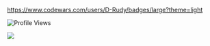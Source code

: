 https://www.codewars.com/users/D-Rudy/badges/large?theme=light

![Profile Views](http://img.shields.io/badge/Profile%20Views-1185-blue)


![](https://visitor-badge.glitch.me/badge?page_id=D-Rudy.D-Rudy)
